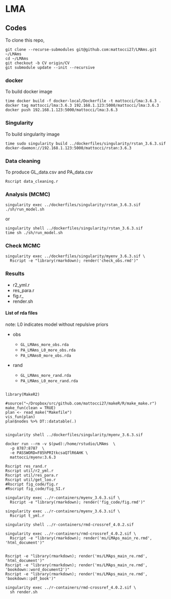# LMA

## Codes

To clone this repo,

```
git clone --recurse-submodules git@github.com:mattocci27/LMAms.git ~/LMAms
cd ~/LMAms
git checkout -b CV origin/CV
git submodule update --init --recursive

```

### docker

To build docker image

```
time docker build -f docker-local/Dockerfile -t mattocci/lma:3.6.3 .
docker tag mattocci/lma:3.6.3 192.168.1.123:5000/mattocci/lma:3.6.3 
docker push 192.168.1.123:5000/mattocci/lma:3.6.3 
```

### Singularity

To build singularity image

```
time sudo singularity build ../dockerfiles/singularity/rstan_3.6.3.sif docker-daemon://192.168.1.123:5000/mattocci/rstan:3.6.3
```

### Data cleaning  

To produce GL_data.csv and PA_data.csv

```
Rscript data_cleaning.r
```

### Analysis (MCMC)

```
singularity exec ../dockerfiles/singularity/rstan_3.6.3.sif ./sh/run_model.sh
```

or 

```
singularity shell ../dockerfiles/singularity/rstan_3.6.3.sif
time sh ./sh/run_model.sh
```


### Check MCMC

```
singularity exec ../dockerfiles/singularity/myenv_3.6.3.sif \
  Rscript -e "library(rmarkdown); render('check_obs.rmd')"
```

### Results

- r2_yml.r
- res_para.r
- fig.r_
- render.sh

#### List of rda files

note: L0 indicates model without repulsive priors 

- obs
  - `GL_LMAms_more_obs.rda`
  - `PA_LMAms_L0_more_obs.rda` 
  - `PA_LMAms0_more_obs.rda`

- rand
  - `GL_LMAms_more_rand.rda`
  - `PA_LMAms_L0_more_rand.rda`

```{r}

library(MakeR2)

#source("~/Dropbox/src/github.com/mattocci27/makeR/R/make_make.r")
make_fun(clean = TRUE)
plan <- read_make("Makefile")
vis_fun(plan)
plan$nodes %>% DT::datatable(.)

```



```

singularity shell ../dockerfiles/singularity/myenv_3.6.3.sif

docker run --rm -v $(pwd):/home/rstudio/LMAms  \
  -p 8787:8787  \
  -e PASSWORD=F85hPRItkcsaQ7lR6AHK \
  mattocci/myenv:3.6.3
```

```{r}
Rscript res_rand.r
Rscript util/r2_yml.r
Rscript util/res_para.r
Rscript util/get_loo.r
#Rscript fig_code/fig.r
#Rscript fig_code/fig_SI.r
```

```
singularity exec ../r-containers/myenv_3.6.3.sif \
  Rscript -e "library(rmarkdown); render('fig_code/fig.rmd')"

singularity exec ../r-containers/myenv_3.6.3.sif \
  Rscript t_yml.r 

singularity shell ../r-containers/rmd-crossref_4.0.2.sif

singularity exec ../r-containers/rmd-crossref_4.0.2.sif \
  Rscript -e "library(rmarkdown); render('ms/LMAps_main_re.rmd', 'html_document')"
  

Rscript -e "library(rmarkdown); render('ms/LMAps_main_re.rmd', 'html_document')"
Rscript -e "library(rmarkdown); render('ms/LMAps_main_re.rmd', 'bookdown::word_document2')"
Rscript -e "library(rmarkdown); render('ms/LMAps_main_re.rmd', 'bookdown::pdf_book')"

singularity exec ../r-containers/rmd-crossref_4.0.2.sif \
  sh render.sh

```

